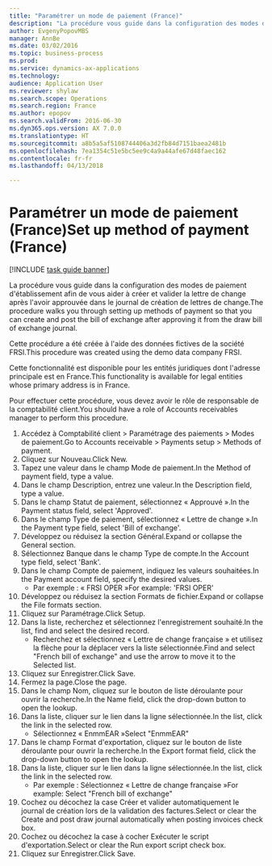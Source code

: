 ```yaml
--- 
title: "Paramétrer un mode de paiement (France)"
description: "La procédure vous guide dans la configuration des modes de paiement d'établissement afin de vous aider à créer et valider la lettre de change après l'avoir approuvée dans le journal de création de lettres de change."
author: EvgenyPopovMBS
manager: AnnBe
ms.date: 03/02/2016
ms.topic: business-process
ms.prod: 
ms.service: dynamics-ax-applications
ms.technology: 
audience: Application User
ms.reviewer: shylaw
ms.search.scope: Operations
ms.search.region: France
ms.author: epopov
ms.search.validFrom: 2016-06-30
ms.dyn365.ops.version: AX 7.0.0
ms.translationtype: HT
ms.sourcegitcommit: a8b5a5af5108744406a3d2fb84d7151baea2481b
ms.openlocfilehash: 7ea1354c51e5bc5ee9c4a9a44afe67d48faec162
ms.contentlocale: fr-fr
ms.lasthandoff: 04/13/2018

---
```

# <a name="set-up-method-of-payment-france"></a><span data-ttu-id="1c818-103">Paramétrer un mode de paiement (France)</span><span class="sxs-lookup"><span data-stu-id="1c818-103">Set up method of payment (France)</span></span>

[!INCLUDE [task guide banner](../../includes/task-guide-banner.md)]

<span data-ttu-id="1c818-104">La procédure vous guide dans la configuration des modes de paiement d'établissement afin de vous aider à créer et valider la lettre de change après l'avoir approuvée dans le journal de création de lettres de change.</span><span class="sxs-lookup"><span data-stu-id="1c818-104">The procedure walks you through setting up methods of payment so that you can create and post the bill of exchange after approving it from the draw bill of exchange journal.</span></span>

<span data-ttu-id="1c818-105">Cette procédure a été créée à l'aide des données fictives de la société FRSI.</span><span class="sxs-lookup"><span data-stu-id="1c818-105">This procedure was created using the demo data company FRSI.</span></span> 

<span data-ttu-id="1c818-106">Cette fonctionnalité est disponible pour les entités juridiques dont l'adresse principale est en France.</span><span class="sxs-lookup"><span data-stu-id="1c818-106">This functionality is available for legal entities whose primary address is in France.</span></span>

<span data-ttu-id="1c818-107">Pour effectuer cette procédure, vous devez avoir le rôle de responsable de la comptabilité client.</span><span class="sxs-lookup"><span data-stu-id="1c818-107">You should have a role of Accounts receivables manager to perform this procedure.</span></span>





1. <span data-ttu-id="1c818-108">Accédez à Comptabilité client > Paramétrage des paiements > Modes de paiement.</span><span class="sxs-lookup"><span data-stu-id="1c818-108">Go to Accounts receivable > Payments setup > Methods of payment.</span></span>
2. <span data-ttu-id="1c818-109">Cliquez sur Nouveau.</span><span class="sxs-lookup"><span data-stu-id="1c818-109">Click New.</span></span>
3. <span data-ttu-id="1c818-110">Tapez une valeur dans le champ Mode de paiement.</span><span class="sxs-lookup"><span data-stu-id="1c818-110">In the Method of payment field, type a value.</span></span>
4. <span data-ttu-id="1c818-111">Dans le champ Description, entrez une valeur.</span><span class="sxs-lookup"><span data-stu-id="1c818-111">In the Description field, type a value.</span></span>
5. <span data-ttu-id="1c818-112">Dans le champ Statut de paiement, sélectionnez « Approuvé ».</span><span class="sxs-lookup"><span data-stu-id="1c818-112">In the Payment status field, select 'Approved'.</span></span>
6. <span data-ttu-id="1c818-113">Dans le champ Type de paiement, sélectionnez « Lettre de change ».</span><span class="sxs-lookup"><span data-stu-id="1c818-113">In the Payment type field, select 'Bill of exchange'.</span></span>
7. <span data-ttu-id="1c818-114">Développez ou réduisez la section Général.</span><span class="sxs-lookup"><span data-stu-id="1c818-114">Expand or collapse the General section.</span></span>
8. <span data-ttu-id="1c818-115">Sélectionnez Banque dans le champ Type de compte.</span><span class="sxs-lookup"><span data-stu-id="1c818-115">In the Account type field, select 'Bank'.</span></span>
9. <span data-ttu-id="1c818-116">Dans le champ Compte de paiement, indiquez les valeurs souhaitées.</span><span class="sxs-lookup"><span data-stu-id="1c818-116">In the Payment account field, specify the desired values.</span></span>
    * <span data-ttu-id="1c818-117">Par exemple : « FRSI OPER »</span><span class="sxs-lookup"><span data-stu-id="1c818-117">For example: 'FRSI OPER'</span></span>  
10. <span data-ttu-id="1c818-118">Développez ou réduisez la section Formats de fichier.</span><span class="sxs-lookup"><span data-stu-id="1c818-118">Expand or collapse the File formats section.</span></span>
11. <span data-ttu-id="1c818-119">Cliquez sur Paramétrage.</span><span class="sxs-lookup"><span data-stu-id="1c818-119">Click Setup.</span></span>
12. <span data-ttu-id="1c818-120">Dans la liste, recherchez et sélectionnez l'enregistrement souhaité.</span><span class="sxs-lookup"><span data-stu-id="1c818-120">In the list, find and select the desired record.</span></span>
    * <span data-ttu-id="1c818-121">Recherchez et sélectionnez « Lettre de change française » et utilisez la flèche pour la déplacer vers la liste sélectionnée.</span><span class="sxs-lookup"><span data-stu-id="1c818-121">Find and select "French bill of exchange" and use the arrow to move it to the Selected list.</span></span>  
13. <span data-ttu-id="1c818-122">Cliquez sur Enregistrer.</span><span class="sxs-lookup"><span data-stu-id="1c818-122">Click Save.</span></span>
14. <span data-ttu-id="1c818-123">Fermez la page.</span><span class="sxs-lookup"><span data-stu-id="1c818-123">Close the page.</span></span>
15. <span data-ttu-id="1c818-124">Dans le champ Nom, cliquez sur le bouton de liste déroulante pour ouvrir la recherche.</span><span class="sxs-lookup"><span data-stu-id="1c818-124">In the Name field, click the drop-down button to open the lookup.</span></span>
16. <span data-ttu-id="1c818-125">Dans la liste, cliquer sur le lien dans la ligne sélectionnée.</span><span class="sxs-lookup"><span data-stu-id="1c818-125">In the list, click the link in the selected row.</span></span>
    * <span data-ttu-id="1c818-126">Sélectionnez « EnmmEAR »</span><span class="sxs-lookup"><span data-stu-id="1c818-126">Select "EnmmEAR"</span></span>  
17. <span data-ttu-id="1c818-127">Dans le champ Format d'exportation, cliquez sur le bouton de liste déroulante pour ouvrir la recherche.</span><span class="sxs-lookup"><span data-stu-id="1c818-127">In the Export format field, click the drop-down button to open the lookup.</span></span>
18. <span data-ttu-id="1c818-128">Dans la liste, cliquer sur le lien dans la ligne sélectionnée.</span><span class="sxs-lookup"><span data-stu-id="1c818-128">In the list, click the link in the selected row.</span></span>
    * <span data-ttu-id="1c818-129">Par exemple : Sélectionnez « Lettre de change française »</span><span class="sxs-lookup"><span data-stu-id="1c818-129">For example: Select "French bill of exchange"</span></span>  
19. <span data-ttu-id="1c818-130">Cochez ou décochez la case Créer et valider automatiquement le journal de création lors de la validation des factures.</span><span class="sxs-lookup"><span data-stu-id="1c818-130">Select or clear the Create and post draw journal automatically when posting invoices check box.</span></span>
20. <span data-ttu-id="1c818-131">Cochez ou décochez la case à cocher Exécuter le script d'exportation.</span><span class="sxs-lookup"><span data-stu-id="1c818-131">Select or clear the Run export script check box.</span></span>
21. <span data-ttu-id="1c818-132">Cliquez sur Enregistrer.</span><span class="sxs-lookup"><span data-stu-id="1c818-132">Click Save.</span></span>


